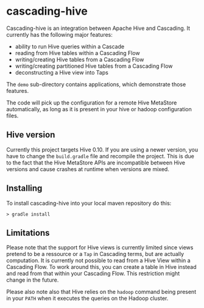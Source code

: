 # cascading-hive

Cascading-hive is an integration between Apache Hive and Cascading. It currently
has the following major features:

- ability to run Hive queries within a Cascade
- reading from Hive tables within a Cascading Flow
- writing/creating Hive tables from a Cascading Flow
- writing/creating partitioned Hive tables from a Cascading Flow
- deconstructing a Hive view into Taps

The `demo` sub-directory contains applications, which demonstrate those
features.

The code will pick up the configuration for a remote Hive MetaStore
automatically, as long as it is present in your hive or hadoop configuration
files.

## Hive version

Currently this project targets Hive 0.10. If you are using a newer version, you
have to change the `build.gradle` file and recompile the project. This is due to
the fact that the Hive MetaStore APIs are incompatible between Hive versions and
cause crashes at runtime when versions are mixed.

## Installing

To install cascading-hive into your local maven repository do this:

    > gradle install

## Limitations

Please note that the support for Hive views is currently limited since views
pretend to be a ressource or a `Tap` in Cascading terms, but are actually
computation. It is currently not possible to read from a Hive View within a
Cascading Flow. To work around this, you can create a table in Hive instead and
read from that within your Cascading Flow. This restriction might change in the
future.

Please also note also that Hive relies on the `hadoop` command being present in
your `PATH` when it executes the queries on the Hadoop cluster.
